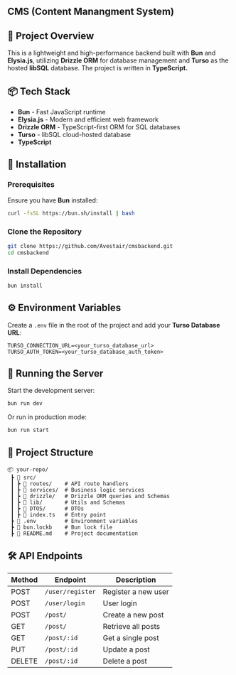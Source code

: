 ## CMS (Content Manangment System)

## 🚀 Project Overview

This is a lightweight and high-performance backend built with **Bun** and **Elysia.js**, utilizing **Drizzle ORM** for database management and **Turso** as the hosted **libSQL** database. The project is written in **TypeScript.**

## 📦 Tech Stack

- **Bun** - Fast JavaScript runtime
- **Elysia.js** - Modern and efficient web framework
- **Drizzle ORM** - TypeScript-first ORM for SQL databases
- **Turso** - libSQL cloud-hosted database
- **TypeScript**

## 🔧 Installation

### Prerequisites

Ensure you have **Bun** installed:

```sh
curl -fsSL https://bun.sh/install | bash
```

### Clone the Repository

```sh
git clone https://github.com/Avestair/cmsbackend.git
cd cmsbackend
```

### Install Dependencies

```sh
bun install
```

## ⚙️ Environment Variables

Create a `.env` file in the root of the project and add your **Turso Database URL**:

```
TURSO_CONNECTION_URL=<your_turso_database_url>
TURSO_AUTH_TOKEN=<your_turso_database_auth_token>
```

## 🔨 Running the Server

Start the development server:

```sh
bun run dev
```

Or run in production mode:

```sh
bun run start
```

## 📂 Project Structure

```
📦 your-repo/
 ┣ 📂 src/
 ┃ ┣ 📂 routes/    # API route handlers
 ┃ ┣ 📂 services/  # Business logic services
 ┃ ┣ 📂 drizzle/   # Drizzle ORM queries and Schemas
 ┃ ┣ 📂 lib/       # Utils and Schemas
 ┃ ┣ 📂 DTOS/      # DTOs 
 ┃ ┣ 📜 index.ts   # Entry point
 ┣ 📜 .env         # Environment variables
 ┣ 📜 bun.lockb    # Bun lock file
 ┣ 📜 README.md    # Project documentation
```

## 🛠 API Endpoints

| Method | Endpoint         | Description         |
| ------ | ---------------- | ------------------- |
| POST   | `/user/register` | Register a new user |
| POST   | `/user/login`    | User login          |
| POST   | `/post/`         | Create a new post   |
| GET    | `/post/`         | Retrieve all posts  |
| GET    | `/post/:id`      | Get a single post   |
| PUT    | `/post/:id`      | Update a post       |
| DELETE | `/post/:id`      | Delete a post       |
